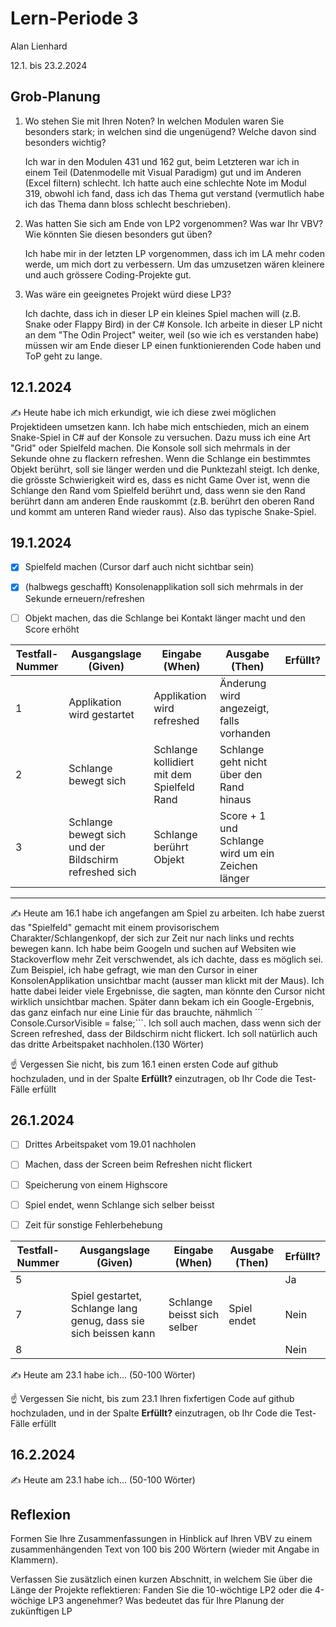 # Lern-Periode 3

Alan Lienhard

12.1. bis 23.2.2024

## Grob-Planung

1. Wo stehen Sie mit Ihren Noten? In welchen Modulen waren Sie besonders stark; in welchen sind die ungenügend? Welche davon sind besonders wichtig?
   
    Ich war in den Modulen 431 und 162 gut, beim Letzteren war ich in einem Teil (Datenmodelle mit Visual Paradigm) gut und im Anderen (Excel filtern) schlecht. Ich hatte auch eine schlechte Note im Modul 319, obwohl ich fand, dass ich das Thema gut verstand (vermutlich habe ich das Thema dann bloss schlecht beschrieben).

2. Was hatten Sie sich am Ende von LP2 vorgenommen? Was war Ihr VBV? Wie könnten Sie diesen besonders gut üben?
   
   Ich habe mir in der letzten LP vorgenommen, dass ich im LA mehr coden werde, um mich dort zu verbessern. Um das umzusetzen wären kleinere und auch grössere Coding-Projekte gut.

3. Was wäre ein geeignetes Projekt würd diese LP3?
   
   Ich dachte, dass ich in dieser LP ein kleines Spiel machen will (z.B. Snake oder Flappy Bird) in der C# Konsole. Ich arbeite in dieser LP nicht an dem "The Odin Project" weiter, weil (so wie ich es verstanden habe) müssen wir am Ende dieser LP einen funktionierenden Code haben und ToP geht zu lange. 

## 12.1.2024

✍️ Heute habe ich mich erkundigt, wie ich diese zwei möglichen Projektideen umsetzen kann. Ich habe mich entschieden, mich an einem Snake-Spiel in C# auf der Konsole zu versuchen. Dazu muss ich eine Art "Grid" oder Spielfeld machen. Die Konsole soll sich mehrmals in der Sekunde ohne zu flackern refreshen. Wenn die Schlange ein bestimmtes Objekt berührt, soll sie länger werden und die Punktezahl steigt. Ich denke, die grösste Schwierigkeit wird es, dass es nicht Game Over ist, wenn die Schlange den Rand vom Spielfeld berührt und, dass wenn sie den Rand berührt dann am anderen Ende rauskommt (z.B. berührt den oberen Rand und kommt am unteren Rand wieder raus). Also das typische Snake-Spiel.

## 19.1.2024

- [x] Spielfeld machen (Cursor darf auch nicht sichtbar sein)
- [x] (halbwegs geschafft) Konsolenapplikation soll sich mehrmals in der Sekunde erneuern/refreshen
- [ ] Objekt machen, das die Schlange bei Kontakt länger macht und den Score erhöht


| Testfall-Nummer | Ausgangslage (Given) | Eingabe (When) | Ausgabe (Then) | Erfüllt? |
| --------------- | -------------------- | -------------- | -------------- | -------- |
| 1               | Applikation wird gestartet                   | Applikation wird refreshed              |   Änderung wird angezeigt, falls vorhanden             |          |
| 2          |      Schlange bewegt sich                 |        Schlange kollidiert mit dem Spielfeld Rand        |   Schlange geht nicht über den Rand hinaus             |          |
| 3              |          Schlange bewegt sich und der Bildschirm refreshed sich            |    Schlange berührt Objekt            |  Score + 1 und Schlange wird um ein Zeichen länger              |          |
---
✍️ Heute am 16.1 habe ich angefangen am Spiel zu arbeiten. Ich habe zuerst das "Spielfeld" gemacht mit einem provisorischem Charakter/Schlangenkopf, der sich zur Zeit nur nach links und rechts bewegen kann. Ich habe beim Googeln und suchen auf Websiten wie Stackoverflow mehr Zeit verschwendet, als ich dachte, dass es möglich sei. Zum Beispiel, ich habe gefragt, wie man den Cursor in einer KonsolenApplikation unsichtbar macht (ausser man klickt mit der Maus). Ich hatte dabei leider viele Ergebnisse, die sagten, man könnte den Cursor nicht wirklich unsichtbar machen. Später dann bekam ich ein Google-Ergebnis, das ganz einfach nur eine Linie für das brauchte, nähmlich ´´´
Console.CursorVisible = false;```. Ich soll auch machen, dass wenn sich der Screen refreshed, dass der Bildschirm nicht flickert. Ich soll natürlich auch das dritte Arbeitspaket nachholen.(130 Wörter)

☝️ Vergessen Sie nicht, bis zum 16.1 einen ersten Code auf github hochzuladen, und in der Spalte **Erfüllt?** einzutragen, ob Ihr Code die Test-Fälle erfüllt

## 26.1.2024

- [ ] Drittes Arbeitspaket vom 19.01 nachholen
      
- [ ] Machen, dass der Screen beim Refreshen nicht flickert
      
- [ ] Speicherung von einem Highscore

- [ ] Spiel endet, wenn Schlange sich selber beisst

- [ ] Zeit für sonstige Fehlerbehebung

| Testfall-Nummer | Ausgangslage (Given)                                             | Eingabe (When)              | Ausgabe (Then) | Erfüllt? |
| --------------- | ---------------------------------------------------------------- | --------------------------- | -------------- | -------- |
| 5               |                                                                  |                             |                |     Ja     |
| 7               | Spiel gestartet, Schlange lang genug, dass sie sich beissen kann | Schlange beisst sich selber | Spiel endet    |       Nein   |
| 8               |                                                                  |                             |                |    Nein      |

✍️ Heute am 23.1 habe ich... (50-100 Wörter)

☝️ Vergessen Sie nicht, bis zum 23.1 Ihren fixfertigen Code auf github hochzuladen, und in der Spalte **Erfüllt?** einzutragen, ob Ihr Code die Test-Fälle erfüllt

## 16.2.2024

✍️ Heute am 23.1 habe ich... (50-100 Wörter)

## Reflexion

Formen Sie Ihre Zusammenfassungen in Hinblick auf Ihren VBV zu einem zusammenhängenden Text von 100 bis 200 Wörtern (wieder mit Angabe in Klammern).

Verfassen Sie zusätzlich einen kurzen Abschnitt, in welchem Sie über die Länge der Projekte reflektieren: Fanden Sie die 10-wöchtige LP2 oder die 4-wöchige LP3 angenehmer? Was bedeutet das für Ihre Planung der zukünftigen LP
